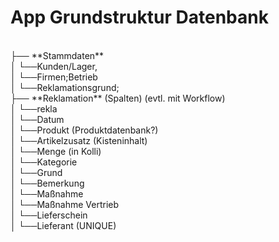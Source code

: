 # App Grundstruktur Datenbank<br>
<br>
├── **Stammdaten**<br>
│   └──Kunden/Lager, <br>
│   └──Firmen;Betrieb <br>
│   └──Reklamationsgrund; <br>
├── **Reklamation** (Spalten) (evtl. mit Workflow)<br>
│    └──rekla<br>
│       └──Datum<br>
│       └──Produkt (Produktdatenbank?)<br>
│       └──Artikelzusatz (Kisteninhalt)<br>
│       └──Menge (in Kolli)<br>
│       └──Kategorie<br>
│       └──Grund<br>
│       └──Bemerkung<br>
│       └──Maßnahme<br>
│       └──Maßnahme Vertrieb<br>
│       └──Lieferschein<br>
│       └──Lieferant (UNIQUE)<br>
